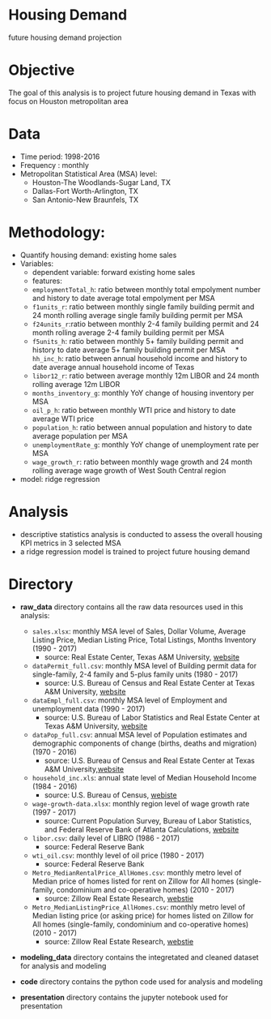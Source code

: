 # Housing Demand
future housing demand projection

# Objective

The goal of this analysis is to project future housing demand in Texas with focus on Houston metropolitan area

# Data
 * Time period: 1998-2016
 * Frequency : monthly
 * Metropolitan Statistical Area (MSA) level:
   * Houston-The Woodlands-Sugar Land, TX
   * Dallas-Fort Worth-Arlington, TX
   * San Antonio-New Braunfels, TX

# Methodology:
  * Quantify housing demand: existing home sales 
  * Variables: 
    * dependent variable: forward existing home sales
    * features:
     * `employmentTotal_h`: ratio between monthly total empolyment number and history to date average total empolyment per MSA
     * `f1units_r`: ratio between monthly single family building permit and 24 month rolling average single family building permit per MSA
     * `f24units_r`:ratio between monthly 2-4 family building permit and 24 month rolling average 2-4 family building permit per MSA
     * `f5units_h`: ratio between monthly 5+ family building permit and history to date average 5+ family building permit per MSA
     * `hh_inc_h`: ratio between annual household income and history to date average annual household income of Texas
     * `libor12_r`: ratio between average monthly 12m LIBOR and 24 month rolling average 12m LIBOR
     * `months_inventory_g`: monthly YoY change of housing inventory per MSA
     * `oil_p_h`: ratio between monthly WTI price and history to date average WTI price
     * `population_h`: ratio between annual population and history to date average population per MSA
     * `unemploymentRate_g`: monthly YoY change of unemployment rate per MSA
     * `wage_growth_r`: ratio between monthly wage growth and 24 month rolling average wage growth of West South Central region
  * model: ridge regression
  
# Analysis
  * descriptive statistics analysis is conducted to assess the overall housing KPI metrics in 3 selected MSA
  * a ridge regression model is trained to project future housing demand

# Directory

* **raw_data** directory contains all the raw data resources used in this analysis:
  * `sales.xlsx`: monthly MSA level of Sales, Dollar Volume, Average Listing Price, Median Listing Price, Total Listings,	Months Inventory (1990 - 2017)
    * source:   Real Estate Center, Texas A&M University, [website](https://www.recenter.tamu.edu/data/housing-activity/)
  * `dataPermit_full.csv`: monthly MSA level of Building permit data for single-family, 2-4 family and 5-plus family units (1980 - 2017)
    * source:  U.S. Bureau of Census and Real Estate Center at Texas A&M University, [website](https://www.recenter.tamu.edu/data/building-permits/)
  * `dataEmpl_full.csv`: monthly MSA level of Employment and unemployment data (1990 - 2017)
    * source:  U.S. Bureau of Labor Statistics and Real Estate Center at Texas A&M University, [website](https://www.recenter.tamu.edu/data/employment/)
  * `dataPop_full.csv`: annual MSA level of Population estimates and demographic components of change (births, deaths and migration) (1970 - 2016)
    * source:  U.S. Bureau of Census and Real Estate Center at Texas A&M University,[website](https://www.recenter.tamu.edu/data/population/)
  * `household_inc.xls`: annual state level of Median Household Income (1984 - 2016)
    * source: U.S. Bureau of Census, [webiste](https://www.census.gov/topics/income-poverty/income/data/tables.All.html)
  * `wage-growth-data.xlsx`: monthly region level of wage growth rate (1997 - 2017)
    * source: Current Population Survey, Bureau of Labor Statistics, and Federal Reserve Bank of Atlanta Calculations, [website](https://www.frbatlanta.org/chcs/wage-growth-tracker.aspx?panel=1)
  * `libor.csv`: daily level of LIBRO (1986 - 2017)
    * source: Federal Reserve Bank
  * `wti_oil.csv`: monthly level of oil price (1980 - 2017)
    * source: Federal Reserve Bank
  * `Metro_MedianRentalPrice_AllHomes.csv`: monthly metro level of Median price of homes listed for rent on Zillow for All homes (single-family, condominium and co-operative homes) (2010 - 2017)
    * source: Zillow Real Estate Research, [webstie](https://www.zillow.com/research/data/)
  * `Metro_MedianListingPrice_AllHomes.csv`: monthly metro level of Median listing price (or asking price) for homes listed on Zillow for All homes (single-family, condominium and co-operative homes) (2010 - 2017)
    * source: Zillow Real Estate Research, [webstie](https://www.zillow.com/research/data/)
    
* **modeling_data** directory contains the integretated and cleaned dataset for analysis and modeling

* **code** directory contains the python code used for analysis and modeling

* **presentation** directory contains the jupyter notebook used for presentation


    
    

